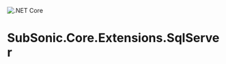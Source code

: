 ![.NET Core](https://github.com/SubSonic-Core/SubSonic.Core.Extensions.SqlServer/workflows/.NET%20Core/badge.svg)
# SubSonic.Core.Extensions.SqlServer
